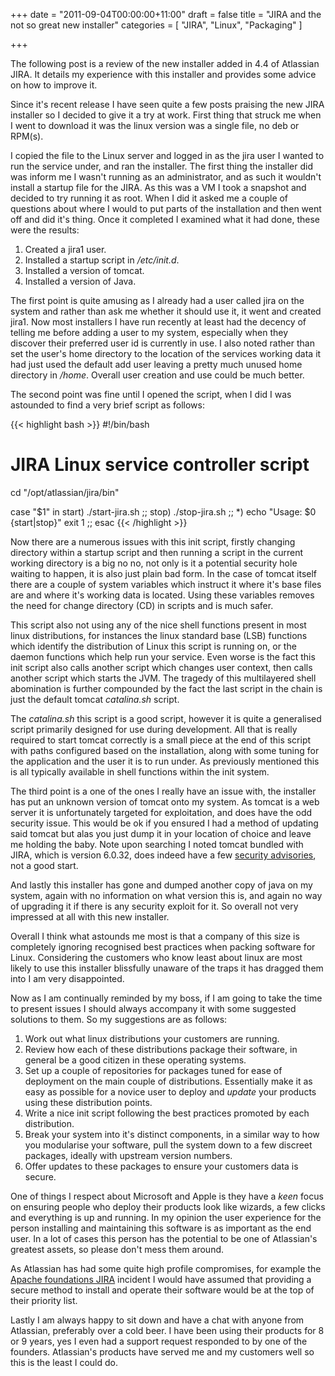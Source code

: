 +++
date = "2011-09-04T00:00:00+11:00"
draft = false
title = "JIRA and the not so great new installer"
categories = [ "JIRA", "Linux", "Packaging" ]

+++

The following post is a review of the new installer added in 4.4 of Atlassian JIRA. It details my experience with this installer and provides some advice on how to improve it.

Since it's recent release I have seen quite a few posts praising the new JIRA installer so I decided to give it a try at work. First thing that struck me when I went to download it was the linux version was a single file, no deb or RPM(s).


I copied the file to the Linux server and logged in as the jira user I wanted to run the service under, and ran the installer. The first thing the installer did was inform me I wasn't running as an administrator, and as such it wouldn't install a startup file for the JIRA. As this was a VM I took a snapshot and decided to try running it as root. When I did it asked me a couple of questions about where I would to put parts of the installation and then went off and did it's thing. Once it completed I examined what it had done, these were the results:

1. Created a jira1 user.
2. Installed a startup script in _/etc/init.d_.
3. Installed a version of tomcat.
4. Installed a version of Java.

The first point is quite amusing as I already had a user called jira on the system and rather than ask me whether it should use it, it went and created jira1. Now most installers I have run recently at least had the decency of telling me before adding a user to my system, especially when they discover their preferred user id is currently in use. I also noted rather than set the user's home directory to the location of the services working data it had just used the default add user leaving a pretty much unused home directory in _/home_. Overall user creation and use could be much better.

The second point was fine until I opened the script, when I did I was astounded to find a very brief script as follows:

{{< highlight bash >}}
#!/bin/bash

# JIRA Linux service controller script
cd "/opt/atlassian/jira/bin"

case "$1" in
    start)
        ./start-jira.sh
        ;;
    stop)
        ./stop-jira.sh
        ;;
    *)
        echo "Usage: $0 {start|stop}"
        exit 1
        ;;
esac
{{< /highlight >}}

Now there are a numerous issues with this init script, firstly changing directory within a startup script and then running a script in the current working directory is a big no no, not only is it a potential security hole waiting to happen, it is also just plain bad form. In the case of tomcat itself there are a couple of system variables which instruct it where it's base files are and where it's working data is located. Using these variables removes the need for change directory (CD) in scripts and is much safer.

This script also not using any of the nice shell functions present in most linux distributions, for instances the linux standard base (LSB) functions which identify the distribution of Linux this script is running on, or the daemon functions which help run your service. Even worse is the fact this init script also calls another script which changes user context, then calls another script which starts the JVM. The tragedy of this multilayered shell abomination is further compounded by the fact the last script in the chain is just the default tomcat _catalina.sh_ script.

The _catalina.sh_ this script is a good script, however it is quite a generalised script primarily designed for use during development. All that is really required to start tomcat correctly is a small piece at the end of this script with paths configured based on the installation, along with some tuning for the application and the user it is to run under. As previously mentioned this is all typically available in shell functions within the init system.

The third point is a one of the ones I really have an issue with, the installer has put an unknown version of tomcat onto my system. As tomcat is a web server it is unfortunately targeted for exploitation, and does have the odd security issue. This would be ok if you ensured I had a method of updating said tomcat but alas you just dump it in your location of choice and leave me holding the baby. Note upon searching I noted tomcat bundled with JIRA, which is version 6.0.32, does indeed have a few [security advisories](http://tomcat.apache.org/security-6.html), not a good start.

And lastly this installer has gone and dumped another copy of java on my system, again with no information on what version this is, and again no way of upgrading it if there is any security exploit for it. So overall not very impressed at all with this new installer.

Overall I think what astounds me most is that a company of this size is completely ignoring recognised best practices when packing software for Linux. Considering the customers who know least about linux are most likely to use this installer blissfully unaware of the traps it has dragged them into I am very disappointed.

Now as I am continually reminded by my boss, if I am going to take the time to present issues I should always accompany it with some suggested solutions to them. So my suggestions are as follows:

1. Work out what linux distributions your customers are running.
2. Review how each of these distributions package their software, in general be a good citizen in these operating systems.
3. Set up a couple of repositories for packages tuned for ease of deployment on the main couple of distributions. Essentially make it as easy as possible for a novice user to deploy and *update* your products using these distribution points.
4. Write a nice init script following the best practices promoted by each distribution.
5. Break your system into it's distinct components, in a similar way to how you modularise your software, pull the system down to a few discreet packages, ideally with upstream version numbers.
6. Offer updates to these packages to ensure your customers data is secure.

One of things I respect about Microsoft and Apple is they have a *keen* focus on ensuring people who deploy their products look like wizards, a few clicks and everything is up and running. In my opinion the user experience for the person installing and maintaining this software is as important as the end user. In a lot of cases this person has the potential to be one of Atlassian's greatest assets, so please don't mess them around.

As Atlassian has had some quite high profile compromises, for example the [Apache foundations JIRA](https://blogs.apache.org/infra/entry/apache_org_04_09_2010) incident I would have assumed that providing a secure method to install and operate their software would be at the top of their priority list.

Lastly I am always happy to sit down and have a chat with anyone from Atlassian, preferably over a cold beer. I have been using their products for 8 or 9 years, yes I even had a support request responded to by one of the founders. Atlassian's products have served me and my customers well so this is the least I could do.
